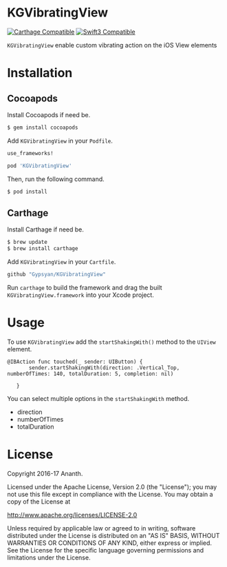 # KGVibratingView

[![Carthage Compatible](https://img.shields.io/badge/Carthage-compatible-4BC51D.svg?style=flat)](https://github.com/Carthage/Carthage)
[![Swift3 Compatible](https://img.shields.io/badge/KGVibratingView-Swift3-brightgreen.svg)](https://img.shields.io/badge/KGVibratingView-Swift3-brightgreen.svg)

`KGVibratingView` enable custom vibrating action on the iOS View elements


# Installation

## Cocoapods

Install Cocoapods if need be.

```bash
$ gem install cocoapods
```

Add `KGVibratingView` in your `Podfile`.

```ruby
use_frameworks!

pod 'KGVibratingView'
```

Then, run the following command.

```bash
$ pod install
```
## Carthage

Install Carthage if need be.

```bash
$ brew update
$ brew install carthage
```

Add `KGVibratingView` in your `Cartfile`.

```ruby
github "Gypsyan/KGVibratingView"
```

Run `carthage` to build the framework and drag the built `KGVibratingView.framework` into your Xcode project.

# Usage

To use `KGVibratingView` add the `startShakingWith()` method to the `UIView` element.

```
@IBAction func touched(_ sender: UIButton) {
       sender.startShakingWith(direction: .Vertical_Top, numberOfTimes: 140, totalDuration: 5, completion: nil)

   }

```

You can select multiple options in the `startShakingWith` method.

* direction
* numberOfTimes
* totalDuration


# License

Copyright 2016-17 Ananth.

Licensed under the Apache License, Version 2.0 (the "License"); you may not use this file except in compliance with the License. You may obtain a copy of the License at

http://www.apache.org/licenses/LICENSE-2.0

Unless required by applicable law or agreed to in writing, software distributed under the License is distributed on an "AS IS" BASIS, WITHOUT WARRANTIES OR CONDITIONS OF ANY KIND, either express or implied. See the License for the specific language governing permissions and limitations under the License.
